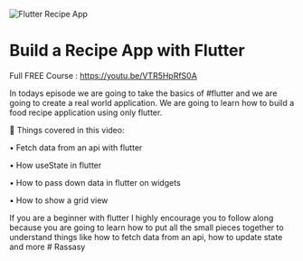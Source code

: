 ![Flutter Recipe App](https://user-images.githubusercontent.com/55942632/77454399-7b9a3780-6e1e-11ea-8aa3-ddd8e50cb90f.png)

# Build a Recipe App with Flutter

Full FREE Course : https://youtu.be/VTR5HpRfS0A

In todays episode we are going to take the basics of #flutter and we are going to create a real world application. We are going to learn how to build a food recipe application using only flutter.

📕 Things covered in this video:

• Fetch data from an api with flutter
  
• How useState in flutter
	
• How to pass down data in flutter on widgets

• How to show a grid view

If you are a beginner with flutter I highly encourage you to follow along because you are going to learn how to put all the small pieces together to understand things like how to fetch data from an api, how to update state and more
#   R a s s a s y  
 